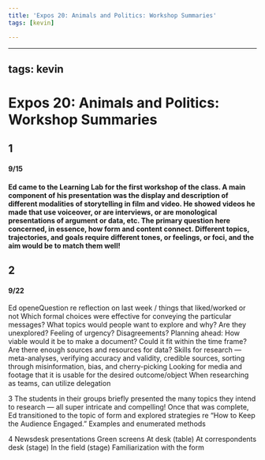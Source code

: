 ```yaml
---
title: 'Expos 20: Animals and Politics: Workshop Summaries'
tags: [kevin]

---
```


---
tags: kevin
---

# Expos 20: Animals and Politics: Workshop Summaries

## 1 
#### 9/15

#### Ed came to the Learning Lab for the first workshop of the class. A main component of his presentation was the display and description of different modalities of storytelling in film and video. He showed videos he made that use voiceover, or are interviews, or are monological presentations of argument or data, etc. The primary question here concerned, in essence, how form and content connect. Different topics, trajectories, and goals require different tones, or feelings, or foci, and the aim would be to match them well!

## 2

#### 9/22 

Ed openeQuestion re reflection on last week / things that liked/worked or not
Which formal choices were effective for conveying the particular messages?
What topics would people want to explore and why?
Are they unexplored? Feeling of urgency? Disagreements?
Planning ahead: How viable would it be to make a document? Could it fit within the time frame? Are there enough sources and resources for data?
Skills for research — meta-analyses, verifying accuracy and validity, credible sources, sorting through misinformation, bias, and cherry-picking
Looking for media and footage that it is usable for the desired outcome/object
When researching as teams, can utilize delegation




3
The students in their groups briefly presented the many topics they intend to research — all super intricate and compelling! Once that was complete, Ed transitioned to the topic of form and explored strategies re “How to Keep the Audience Engaged.” Examples and
enumerated methods


4
Newsdesk presentations
Green screens
At desk (table)
At correspondents desk (stage)
In the field (stage)
Familiarization with the form
